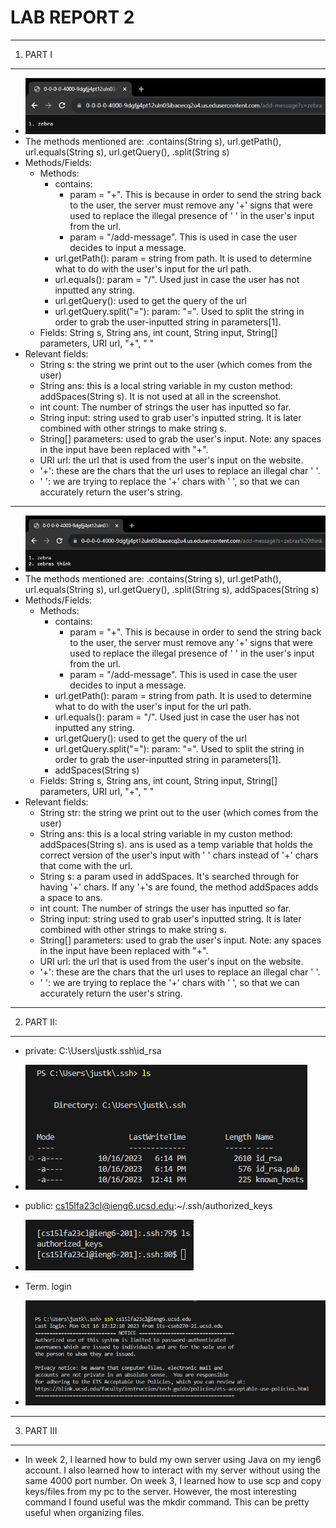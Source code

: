 # **LAB REPORT 2**
***

1. PART I

***

   * ![Image](add-message1.png)
   * The methods mentioned are: .contains(String s), url.getPath(), url.equals(String s), url.getQuery(), .split(String s)
   * Methods/Fields:
       * Methods:
          * contains:
              * param = "+". This is because in order to send the string back to the user, the server must remove any '+' signs that were used to replace the illegal presence of ' ' in the user's input from the url.
              * param = "/add-message". This is used in case the user decides to input a message.
          * url.getPath(): param = string from path. It is used to determine what to do with the user's input for the url path.
          * url.equals(): param = "/". Used just in case the user has not inputted any string.
          * url.getQuery(): used to get the query of the url
          * url.getQuery.split("="): param: "=". Used to split the string in order to grab the user-inputted string in parameters[1].
      * Fields: String s, String ans, int count, String input, String[] parameters, URI url, "+", " "
   * Relevant fields:
      * String s: the string we print out to the user (which comes from the user)
      * String ans: this is a local string variable in my custon method: addSpaces(String s). It is not used at all in the screenshot.
      * int count: The number of strings the user has inputted so far.
      * String input: string used to grab user's inputted string. It is later combined with other strings to make string s.
      * String[] parameters: used to grab the user's input. Note: any spaces in the input have been replaced with "+".
      * URI url: the url that is used from the user's input on the website.
      * '+': these are the chars that the url uses to replace an illegal char ' '.
      * ' ': we are trying to replace the '+' chars with ' ', so that we can accurately return the user's string.

***

   * ![Image](add-message2.png)
   * The methods mentioned are: .contains(String s), url.getPath(), url.equals(String s), url.getQuery(), .split(String s), addSpaces(String s)
   * Methods/Fields:
       * Methods:
          * contains:
              * param = "+". This is because in order to send the string back to the user, the server must remove any '+' signs that were used to replace the illegal presence of ' ' in the user's input from the url.
              * param = "/add-message". This is used in case the user decides to input a message.
          * url.getPath(): param = string from path. It is used to determine what to do with the user's input for the url path.
          * url.equals(): param = "/". Used just in case the user has not inputted any string.
          * url.getQuery(): used to get the query of the url
          * url.getQuery.split("="): param: "=". Used to split the string in order to grab the user-inputted string in parameters[1].
          * addSpaces(String s)
      * Fields: String s, String ans, int count, String input, String[] parameters, URI url, "+", " "
   * Relevant fields:
      * String str: the string we print out to the user (which comes from the user)
      * String ans: this is a local string variable in my custon method: addSpaces(String s). ans is used as a temp variable that holds the correct version of the user's input with ' ' chars instead of '+' chars that come with the url.
      * String s: a param used in addSpaces. It's searched through for having '+' chars. If any '+'s are found, the method addSpaces adds a space to ans.
      * int count: The number of strings the user has inputted so far.
      * String input: string used to grab user's inputted string. It is later combined with other strings to make string s.
      * String[] parameters: used to grab the user's input. Note: any spaces in the input have been replaced with "+".
      * URI url: the url that is used from the user's input on the website.
      * '+': these are the chars that the url uses to replace an illegal char ' '.
      * ' ': we are trying to replace the '+' chars with ' ', so that we can accurately return the user's string.

***

2. PART II:

***

  * private: C:\Users\justk\.ssh\id_rsa
  * ![Image](private_key.png)

  * public: cs15lfa23cl@ieng6.ucsd.edu:~/.ssh/authorized_keys
  * ![Image](public_key.png)

  * Term. login
  * ![Image](no_pass.png)

***

3. PART III

***

  * In week 2, I learned how to buld my own server using Java on my ieng6 account. I also learned how to interact with my server without using the same 4000 port number. On week 3, I learned how to use scp and copy keys/files from my pc to the server. However, the most interesting command I found useful was the mkdir command. This can be pretty useful when organizing files.

    
